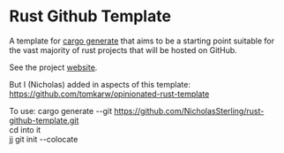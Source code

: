 # Rust Github Template

A template for [cargo generate](https://github.com/cargo-generate/cargo-generate) that aims to be a starting point suitable for
the vast majority of rust projects that will be hosted on GitHub.

See the project [website](https://rust-github.github.io).

But I (Nicholas) added in aspects of this template:
https://github.com/tomkarw/opinionated-rust-template

To use:
cargo generate --git https://github.com/NicholasSterling/rust-github-template.git \
cd into it\
jj git init --colocate
